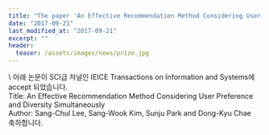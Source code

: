 ```yaml
---
title: "The paper 'An Effective Recommendation Method Considering User Preference and Diversity Simultaneously' has been accepted in IEICE Transactions on Information and Systems"
date: "2017-09-21"
last_modified_at: "2017-09-21"
excerpt: ""
header:
  teaser: /assets/images/news/prize.jpg
---
```

\\
아래 논문이 SCI급 저널인 IEICE Transactions on Information and Systems에 accept 되었습니다.<br>Title: An Effective Recommendation Method Considering User Preference and Diversity Simultaneously<br>Author: Sang-Chul Lee, Sang-Wook Kim, Sunju Park and Dong-Kyu Chae<br>축하합니다.